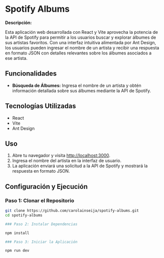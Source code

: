 # Spotify Albums

**Descripción:** 

Esta aplicación web desarrollada con React y Vite aprovecha la potencia de la API de Spotify para permitir a los usuarios buscar y explorar álbumes de sus artistas favoritos. Con una interfaz intuitiva alimentada por Ant Design, los usuarios pueden ingresar el nombre de un artista y recibir una respuesta en formato JSON con detalles relevantes sobre los álbumes asociados a ese artista.

## Funcionalidades

- **Búsqueda de Álbumes:** Ingresa el nombre de un artista y obtén información detallada sobre sus álbumes mediante la API de Spotify.

## Tecnologías Utilizadas

- React
- Vite
- Ant Design

## Uso

1. Abre tu navegador y visita [http://localhost:3000](http://localhost:5173).
2. Ingresa el nombre del artista en la interfaz de usuario.
3. La aplicación enviará una solicitud a la API de Spotify y mostrará la respuesta en formato JSON.


## Configuración y Ejecución

### Paso 1: Clonar el Repositorio

```bash
git clone https://github.com/carolainseija/spotify-albums.git
cd spotify-albums

### Paso 2: Instalar Dependencias

npm install

### Paso 3: Iniciar la Aplicación 

npm run dev
